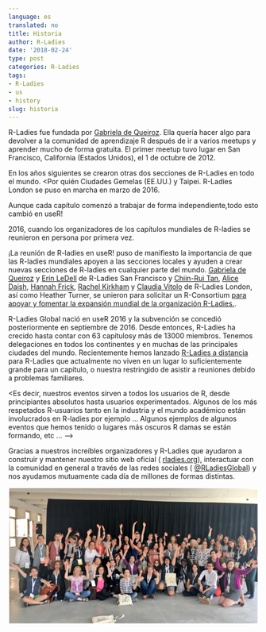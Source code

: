 ```yaml
---
language: es
translated: no
title: Historia
author: R-Ladies
date: '2018-02-24'
type: post
categories: R-Ladies
tags:
- R-Ladies
- us
- history
slug: historia
---
```


R-Ladies fue fundada por [Gabriela de Queiroz](https://rladies.org/united-states-rladies/name/gabriela-de-queiroz/).
Ella quería hacer algo para devolver a la comunidad de aprendizaje R después de ir a varios meetups y aprender mucho de forma gratuita.
El primer meetup tuvo lugar en San Francisco, California (Estados Unidos), el 1 de octubre de 2012.

<!-- Creo que sería genial hablar un poco sobre lo que un meetup de mujeres R implica inicialmente, por ejemplo, tutoría, formación, ponentes invitados?  -->

En los años siguientes se crearon otras dos secciones de R-Ladies en todo el mundo. <Por quién Ciudades Gemelas (EE.UU.) y Taipei.
R-Ladies London se puso en marcha en marzo de 2016.

<!--No entiendo muy bien esta parte - ¿Gabriella inició los otros grupos de R ladies o todos empezaron orgánicamente? fue una coincidencia que todos se llamaran R-Ladies? ¿Quién creó estos grupos? --> Aunque cada capítulo comenzó a trabajar de forma independiente,<!-- ~~la necesidad de coordinación y apoyo de alto nivel se hizo evidente en useR! 2016 donde se reunieron los capítulos de San Francisco y Londres.~~ -->todo esto cambió en useR!

2016, cuando los organizadores de los capítulos mundiales de R-ladies se reunieron en persona por primera vez.

¡La reunión de R-ladies en useR!
puso de manifiesto la importancia de que las R-ladies mundiales apoyen a las secciones locales y ayuden a crear nuevas secciones de R-ladies en cualquier parte del mundo.
[Gabriela de Queiroz](https://rladies.org/united-states-rladies/name/gabriela-de-queiroz/) y [Erin LeDell](https://rladies.org/r-speakers/name/erin-ledell/) de R-Ladies San Francisco y [Chiin-Rui Tan](https://rladies.org/r-speakers/name/chiin-rui-tan/), [Alice Daish](https://rladies.org/ladies-complete-list/name/alice-daish/), [Hannah Frick](https://rladies.org/ladies-complete-list/name/hannah-frick/), [Rachel Kirkham](https://rladies.org/ladies-complete-list/name/rachel-kirkham/) y [Claudia Vitolo](https://rladies.org/r-speakers/name/claudia-vitolo/) de R-Ladies London, así como Heather Turner, se unieron para solicitar un R-Consortium [para apoyar y fomentar la expansión mundial de la organización R-Ladies.](https://github.com/rladies/global/blob/master/rconsortium/FINAL%20-%20201607-%20rconsortiumproposalr-ladiesalignmentandglobalexpansion-july2016.pdf).

R-Ladies Global nació en useR 2016 y la subvención se concedió posteriormente en septiembre de 2016.
Desde entonces, R-Ladies ha crecido hasta contar con 63 capítulos<!-- debería haber aquí un enlace a una lista de cada capítulo -->y más de 13000 miembros.
Tenemos delegaciones en todos los continentes y en muchas de las principales ciudades del mundo.
Recientemente hemos lanzado [R-Ladies a distancia](https://twitter.com/RLadiesRemote) para R-Ladies que actualmente no viven en un lugar lo suficientemente grande para un capítulo, o nuestra restringido de asistir a reuniones debido a problemas familiares.

<Es decir, nuestros eventos sirven a todos los usuarios de R, desde principiantes absolutos hasta usuarios experimentados. Algunos de los más respetados R-usuarios tanto en la industria y el mundo académico están involucrados en R-ladies por ejemplo ... Algunos ejemplos de algunos eventos que hemos tenido o lugares más oscuros R damas se están formando, etc ... -->

Gracias a nuestros increíbles organizadores y R-Ladies que ayudaron a construir y mantener nuestro sitio web oficial ( [rladies.org](https://rladies.org/)), interactuar con la comunidad en general a través de las redes sociales ( [@RLadiesGlobal](https://twitter.com/rladiesglobal?lang=en)) y nos ayudamos mutuamente cada día de millones de formas distintas.

![R-Ladies en 2017 usaR](R-Ladies.png)


